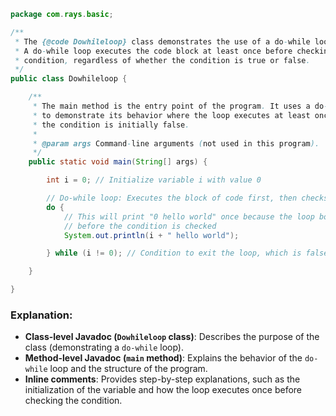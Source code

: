 ```java
package com.rays.basic;

/**
 * The {@code Dowhileloop} class demonstrates the use of a do-while loop in Java.
 * A do-while loop executes the code block at least once before checking the
 * condition, regardless of whether the condition is true or false.
 */
public class Dowhileloop {

    /**
     * The main method is the entry point of the program. It uses a do-while loop
     * to demonstrate its behavior where the loop executes at least once even if
     * the condition is initially false.
     * 
     * @param args Command-line arguments (not used in this program).
     */
    public static void main(String[] args) {

        int i = 0; // Initialize variable i with value 0

        // Do-while loop: Executes the block of code first, then checks the condition
        do {
            // This will print "0 hello world" once because the loop body executes
            // before the condition is checked
            System.out.println(i + " hello world");

        } while (i != 0); // Condition to exit the loop, which is false initially

    }

}
```

### Explanation:

- **Class-level Javadoc (`Dowhileloop` class)**: Describes the purpose of the class (demonstrating a `do-while` loop).
- **Method-level Javadoc (`main` method)**: Explains the behavior of the `do-while` loop and the structure of the program.
- **Inline comments**: Provides step-by-step explanations, such as the initialization of the variable and how the loop executes once before checking the condition.
